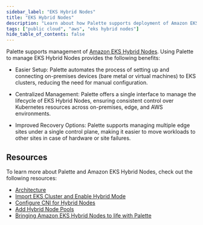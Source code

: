```yaml
---
sidebar_label: "EKS Hybrid Nodes"
title: "EKS Hybrid Nodes"
description: "Learn about how Palette supports deployment of Amazon EKS Hybrid Nodes."
tags: ["public cloud", "aws", "eks hybrid nodes"]
hide_table_of_contents: false
---
```


Palette supports management of [Amazon EKS Hybrid Nodes](https://docs.aws.amazon.com/eks/latest/userguide/hybrid-nodes-overview.html). Using Palette to manage EKS Hybrid Nodes provides the following benefits:

- Easier Setup: Palette automates the process of setting up and connecting on-premises devices (bare metal or virtual machines) to EKS clusters, reducing the need for manual configuration.

- Centralized Management: Palette offers a single interface to manage the lifecycle of EKS Hybrid Nodes, ensuring consistent control over Kubernetes resources across on-premises, edge, and AWS environments.

- Improved Recovery Options: Palette supports managing multiple edge sites under a single control plane, making it easier to move workloads to other sites in case of hardware or site failures.

## Resources

To learn more about Palette and Amazon EKS Hybrid Nodes, check out the following resources:

- [Architecture](./architecture.md)
- [Import EKS Cluster and Enable Hybrid Mode](./import-eks-cluster-enable-hybrid-mode.md)
- [Configure CNI for Hybrid Nodes](./configure-cni-hybrid-nodes.md)
- [Add Hybrid Node Pools](./add-hybrid-node-pools.md)
- [Bringing Amazon EKS Hybrid Nodes to life with Palette](https://www.spectrocloud.com/blog/eks-hybrid-nodes)
